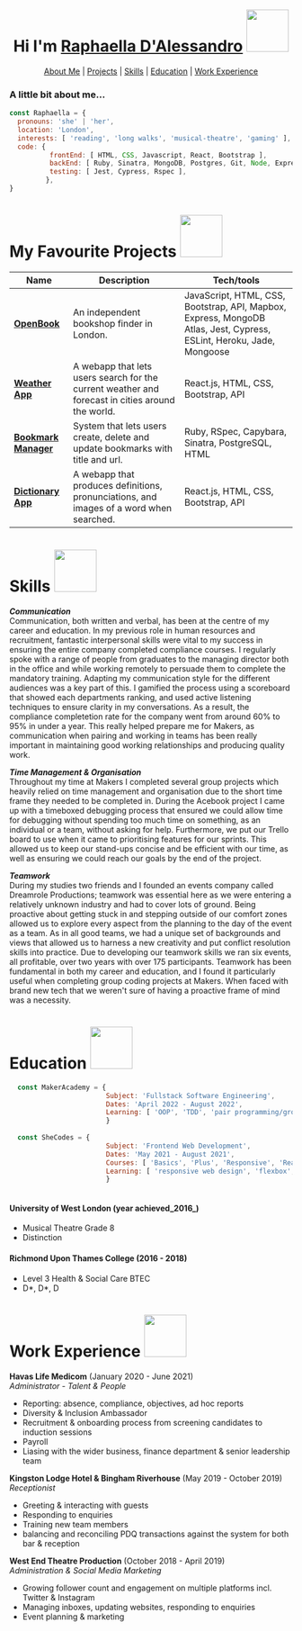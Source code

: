 <h1 align="center"> Hi I'm <a href="https://www.linkedin.com/in/raphaella-d-alessandro-b31810197/">Raphaella D'Alessandro</a> <img src="https://c.tenor.com/481Rw02cyNcAAAAi/%E5%90%A0%E5%8F%AB-corgi.gif" width="75" > </h1>

<p>
  <div align="center">
    <a href="https://github.com/raphaella-rose/CV/blob/master/README.md#about-me">About Me</a> | 
    <a href="https://github.com/raphaella-rose/CV/blob/master/README.md#projects">Projects</a> |  
    <a href="https://github.com/raphaella-rose/CV/blob/master/README.md#skills">Skills</a> |  
    <a href="https://github.com/raphaella-rose/CV/blob/master/README.md#education">Education</a> |  
    <a href="https://github.com/raphaella-rose/CV/blob/master/README.md#work">Work Experience</a> 
  </div>
</p>

### A little bit about me...
```javascript
const Raphaella = {
  pronouns: 'she' | 'her',
  location: 'London',
  interests: [ 'reading', 'long walks', 'musical-theatre', 'gaming' ],
  code: {
          frontEnd: [ HTML, CSS, Javascript, React, Bootstrap ],
          backEnd: [ Ruby, Sinatra, MongoDB, Postgres, Git, Node, Express ],
          testing: [ Jest, Cypress, Rspec ],
         },
}
```
<h1> My Favourite Projects <img src="https://c.tenor.com/BJW21kXWKgQAAAAi/stefanies-hank-dachshund.gif" width="75" ></h1>

| Name                         | Description                                                                                     | Tech/tools                          |
| ---------------------------- | ----------------------------------------------------------------------------------------------- | ----------------------------------- |
|  [**OpenBook**](https://open--book.herokuapp.com/openbook)             | An independent bookshop finder in London.| JavaScript, HTML, CSS, Bootstrap, API, Mapbox, Express, MongoDB Atlas, Jest, Cypress, ESLint, Heroku, Jade, Mongoose |
|  [**Weather App**](https://cranky-kepler-4101d8.netlify.app/)             | A webapp that lets users search for the current weather and forecast in cities around the world.| React.js, HTML, CSS, Bootstrap, API |
| [**Bookmark Manager**](https://github.com/raphaella-rose/bookmark-manager)   | System that lets users create, delete and update bookmarks with title and url.     | Ruby, RSpec, Capybara, Sinatra, PostgreSQL, HTML |
| [**Dictionary App**](https://vigilant-bhabha-08e91b.netlify.app/)           | A webapp that produces definitions, pronunciations, and images of a word when searched.         | React.js, HTML, CSS, Bootstrap, API |

<h1> Skills <img src="https://c.tenor.com/-VgIQlvgQW4AAAAi/cute-dogs.gif" width="75" ></h1>

***Communication*** <br/>
Communication, both written and verbal, has been at the centre of my career and education. In my previous role in human resources and recruitment, fantastic interpersonal skills were vital to my success in ensuring the entire company completed compliance courses. I regularly spoke with a range of people from graduates to the managing director both in the office and while working remotely to persuade them to complete the mandatory training. Adapting my communication style for the different audiences was a key part of this. I gamified the process using a scoreboard that showed each departments ranking, and used active listening techniques to ensure clarity in my conversations. As a result, the compliance completetion rate for the company went from around 60% to 95% in under a year. This really helped prepare me for Makers, as communication when pairing and working in teams has been really important in maintaining good working relationships and producing quality work.

***Time Management & Organisation*** <br/>
Throughout my time at Makers I completed several group projects which heavily relied on time management and organisation due to the short time frame they needed to be completed in. During the Acebook project I came up with a timeboxed debugging process that ensured we could allow time for debugging without spending too much time on something, as an individual or a team, without asking for help. Furthermore, we put our Trello board to use when it came to prioritising features for our sprints. This allowed us to keep our stand-ups concise and be efficient with our time, as well as ensuring we could reach our goals by the end of the project.

***Teamwork*** <br/>
During my studies two friends and I founded an events company called Dreamrole Productions; teamwork was essential here as we were entering a relatively unknown industry and had to cover lots of ground. Being proactive about getting stuck in and stepping outside of our comfort zones allowed us to explore every aspect from the planning to the day of the event as a team. As in all good teams, we had a unique set of backgrounds and views that allowed us to harness a new creativity and put conflict resolution skills into practice. Due to developing our teamwork skills we ran six events, all profitable, over two years with over 175 participants. Teamwork has been fundamental in both my career and education, and I found it particularly useful when completing group coding projects at Makers. When faced with brand new tech that we weren't sure of having a proactive frame of mind was a necessity. 

<h1> Education <img src="https://c.tenor.com/xjpYT3tCFVgAAAAi/%E8%BD%AC%E5%9C%88%E5%9C%88-corgi.gif" width="75" ></h1>

```javascript
  const MakerAcademy = {
                        Subject: 'Fullstack Software Engineering',
                        Dates: 'April 2022 - August 2022',
                        Learning: [ 'OOP', 'TDD', 'pair programming/group work', 'agile methodologies', JavaScript, Ruby ]
                        }
  
  const SheCodes = {
                        Subject: 'Frontend Web Development',
                        Dates: 'May 2021 - August 2021',
                        Courses: [ 'Basics', 'Plus', 'Responsive', 'React' ],
                        Learning: [ 'responsive web design', 'flexbox', 'SEO', 'API', 'hosting', 'GitHub', 'Bootstrap', HTML, CSS, JavaScript, React ]
                        }
                        
```

#### University of West London (year achieved_2016_)

- Musical Theatre Grade 8
- Distinction

#### Richmond Upon Thames College (2016 - 2018)
- Level 3 Health & Social Care BTEC
- D*, D*, D

<h1> Work Experience <img src="https://c.tenor.com/rfBD3qlqgqoAAAAi/kawaii-anime.gif" width="75"></h1>

**Havas Life Medicom** (January 2020 - June 2021)  
_Administrator - Talent & People_

- Reporting: absence, compliance, objectives, ad hoc reports
- Diversity & Inclusion Ambassador
- Recruitment & onboarding process from screening candidates to induction sessions
- Payroll
- Liasing with the wider business, finance department & senior leadership team

**Kingston Lodge Hotel & Bingham Riverhouse** (May 2019 - October 2019)  
_Receptionist_

- Greeting & interacting with guests
- Responding to enquiries
- Training new team members
- balancing and reconciling PDQ transactions against the system for both bar & reception

**West End Theatre Production** (October 2018 - April 2019)  
_Administration & Social Media Marketing_

- Growing follower count and engagement on multiple platforms incl. Twitter & Instagram
- Managing inboxes, updating websites, responding to enquiries
- Event planning & marketing
